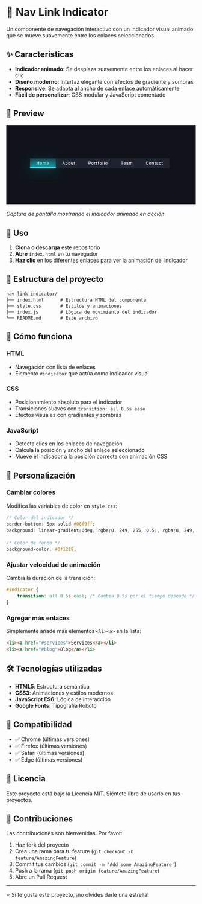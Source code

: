 # 🧭 Nav Link Indicator

Un componente de navegación interactivo con un indicador visual animado que se mueve suavemente entre los enlaces seleccionados.

## ✨ Características

- **Indicador animado**: Se desplaza suavemente entre los enlaces al hacer clic
- **Diseño moderno**: Interfaz elegante con efectos de gradiente y sombras
- **Responsive**: Se adapta al ancho de cada enlace automáticamente
- **Fácil de personalizar**: CSS modular y JavaScript comentado

## 📸 Preview

![Nav Link Indicator Preview](./preview.png)

<!-- Imagen temporal mientras creas la real -->
<!-- ![Nav Link Indicator Preview](https://via.placeholder.com/800x300/0f1219/08f9ff?text=Nav+Link+Indicator+Preview) -->

<!-- Para mostrar una animación, también puedes usar un GIF -->
<!-- ![Nav Link Indicator Demo](./demo.gif) -->

_Captura de pantalla mostrando el indicador animado en acción_

## 🚀 Uso

1. **Clona o descarga** este repositorio
2. **Abre** `index.html` en tu navegador
3. **Haz clic** en los diferentes enlaces para ver la animación del indicador

## 📁 Estructura del proyecto

```
nav-link-indicator/
├── index.html      # Estructura HTML del componente
├── style.css       # Estilos y animaciones
├── index.js        # Lógica de movimiento del indicador
└── README.md       # Este archivo
```

## 🔧 Cómo funciona

### HTML

- Navegación con lista de enlaces
- Elemento `#indicator` que actúa como indicador visual

### CSS

- Posicionamiento absoluto para el indicador
- Transiciones suaves con `transition: all 0.5s ease`
- Efectos visuales con gradientes y sombras

### JavaScript

- Detecta clics en los enlaces de navegación
- Calcula la posición y ancho del enlace seleccionado
- Mueve el indicador a la posición correcta con animación CSS

## 🎨 Personalización

### Cambiar colores

Modifica las variables de color en `style.css`:

```css
/* Color del indicador */
border-bottom: 5px solid #08f9ff;
background: linear-gradient(0deg, rgba(8, 249, 255, 0.5), rgba(8, 249, 255, 0.1));

/* Color de fondo */
background-color: #0f1219;
```

### Ajustar velocidad de animación

Cambia la duración de la transición:

```css
#indicator {
	transition: all 0.5s ease; /* Cambia 0.5s por el tiempo deseado */
}
```

### Agregar más enlaces

Simplemente añade más elementos `<li><a>` en la lista:

```html
<li><a href="#services">Services</a></li>
<li><a href="#blog">Blog</a></li>
```

## 🛠️ Tecnologías utilizadas

- **HTML5**: Estructura semántica
- **CSS3**: Animaciones y estilos modernos
- **JavaScript ES6**: Lógica de interacción
- **Google Fonts**: Tipografía Roboto

## 📱 Compatibilidad

- ✅ Chrome (últimas versiones)
- ✅ Firefox (últimas versiones)
- ✅ Safari (últimas versiones)
- ✅ Edge (últimas versiones)

## 📄 Licencia

Este proyecto está bajo la Licencia MIT. Siéntete libre de usarlo en tus proyectos.

## 🤝 Contribuciones

Las contribuciones son bienvenidas. Por favor:

1. Haz fork del proyecto
2. Crea una rama para tu feature (`git checkout -b feature/AmazingFeature`)
3. Commit tus cambios (`git commit -m 'Add some AmazingFeature'`)
4. Push a la rama (`git push origin feature/AmazingFeature`)
5. Abre un Pull Request

---

⭐ Si te gusta este proyecto, ¡no olvides darle una estrella!
